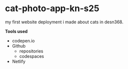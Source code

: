 # cat-photo-app-kn-s25
my first website deployment i made about cats in desn368.

**Tools used**
* codepen.io
* Github
  * repositories
  * codespaces
* Netlify
